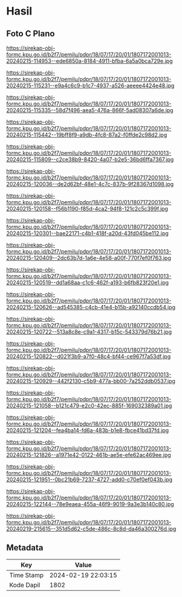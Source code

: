 # Hasil

## Foto C Plano

https://sirekap-obj-formc.kpu.go.id/b2f7/pemilu/pdpr/18/07/17/20/01/1807172001013-20240215-114953--ede6850a-8184-4911-bfba-6a5a0bca729e.jpg

https://sirekap-obj-formc.kpu.go.id/b2f7/pemilu/pdpr/18/07/17/20/01/1807172001013-20240215-115231--e9a4c6c9-b1c7-4937-a526-aeeee4424e48.jpg

https://sirekap-obj-formc.kpu.go.id/b2f7/pemilu/pdpr/18/07/17/20/01/1807172001013-20240215-115335--58d7f496-aea5-476a-866f-5ad08307a6de.jpg

https://sirekap-obj-formc.kpu.go.id/b2f7/pemilu/pdpr/18/07/17/20/01/1807172001013-20240215-115442--19bff8f9-a9db-4fc8-87a2-f0ffde2c98d2.jpg

https://sirekap-obj-formc.kpu.go.id/b2f7/pemilu/pdpr/18/07/17/20/01/1807172001013-20240215-115809--c2ce38b9-8420-4a07-b2e5-36bd6ffa7367.jpg

https://sirekap-obj-formc.kpu.go.id/b2f7/pemilu/pdpr/18/07/17/20/01/1807172001013-20240215-120036--de2d62bf-48e1-4c7c-837b-9f28367d1098.jpg

https://sirekap-obj-formc.kpu.go.id/b2f7/pemilu/pdpr/18/07/17/20/01/1807172001013-20240215-120158--f56b1190-f85d-4ca2-94f8-121c2c5c399f.jpg

https://sirekap-obj-formc.kpu.go.id/b2f7/pemilu/pdpr/18/07/17/20/01/1807172001013-20240215-120301--bae22171-c4b1-418f-a20d-43fd045be112.jpg

https://sirekap-obj-formc.kpu.go.id/b2f7/pemilu/pdpr/18/07/17/20/01/1807172001013-20240215-120409--2dc63b7d-1a6e-4e58-a00f-770f7ef0f763.jpg

https://sirekap-obj-formc.kpu.go.id/b2f7/pemilu/pdpr/18/07/17/20/01/1807172001013-20240215-120519--dd1a68aa-c1c6-462f-a193-b6fb823f20e1.jpg

https://sirekap-obj-formc.kpu.go.id/b2f7/pemilu/pdpr/18/07/17/20/01/1807172001013-20240215-120626--ad545385-c4cb-41e4-b15b-a92140ccdb54.jpg

https://sirekap-obj-formc.kpu.go.id/b2f7/pemilu/pdpr/18/07/17/20/01/1807172001013-20240215-120722--513a8c8e-c9a1-4317-b15c-543379d76b21.jpg

https://sirekap-obj-formc.kpu.go.id/b2f7/pemilu/pdpr/18/07/17/20/01/1807172001013-20240215-120822--d021f3b9-a7f0-48c4-bf44-ce967f7a53df.jpg

https://sirekap-obj-formc.kpu.go.id/b2f7/pemilu/pdpr/18/07/17/20/01/1807172001013-20240215-120929--442f2130-c5b9-477a-bb00-7a252ddb0537.jpg

https://sirekap-obj-formc.kpu.go.id/b2f7/pemilu/pdpr/18/07/17/20/01/1807172001013-20240215-121058--b121c479-e2c0-42ec-885f-169032389a01.jpg

https://sirekap-obj-formc.kpu.go.id/b2f7/pemilu/pdpr/18/07/17/20/01/1807172001013-20240215-121204--fea4ba14-fd6a-483b-b1e8-fbce41bd37fd.jpg

https://sirekap-obj-formc.kpu.go.id/b2f7/pemilu/pdpr/18/07/17/20/01/1807172001013-20240215-121826--a1971e42-0122-461b-ae5e-efe62ac469ee.jpg

https://sirekap-obj-formc.kpu.go.id/b2f7/pemilu/pdpr/18/07/17/20/01/1807172001013-20240215-121951--0bc21b69-7237-4727-add0-c70ef0ef043b.jpg

https://sirekap-obj-formc.kpu.go.id/b2f7/pemilu/pdpr/18/07/17/20/01/1807172001013-20240215-122144--78e9eaea-455a-46f9-9019-9a3e3b140c80.jpg

https://sirekap-obj-formc.kpu.go.id/b2f7/pemilu/pdpr/18/07/17/20/01/1807172001013-20240219-215615--351d5d62-c5de-486c-8c8d-da46a300276d.jpg


## Metadata

| Key        | Value               |
| ---------- | ------------------- |
| Time Stamp | 2024-02-19 22:03:15 |
| Kode Dapil | 1802                |



